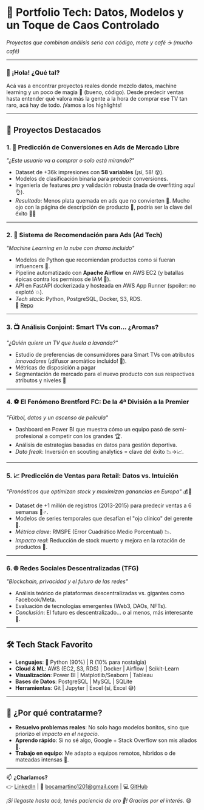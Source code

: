 # 🚀 Portfolio Tech: Datos, Modelos y un Toque de Caos Controlado  
*Proyectos que combinan análisis serio con código, mate y café ☕ (mucho café)*  

---

### 👋 ¡Hola! ¿Qué tal?  
Acá vas a encontrar proyectos reales donde mezclo datos, machine learning y un poco de magia 🎩 (bueno, código). Desde predecir ventas hasta entender qué valora más la gente a la hora de comprar ese TV tan raro, acá hay de todo. ¡Vamos a los highlights!  

---

## 🌟 Proyectos Destacados  

### 1. 🎯 **Predicción de Conversiones en Ads de Mercado Libre**  
*"¿Este usuario va a comprar o solo está mirando?"*  
- Dataset de +36k impresiones con **58 variables** (¡sí, 58! 😵).  
- Modelos de clasificación binaria para predecir conversiones.  
- Ingeniería de features *pro* y validación robusta (nada de overfitting aquí 👌).  
- *Resultado*: Menos plata quemada en ads que no convierten 💸. Mucho ojo con la página de descripción de producto 👀, podria ser la clave del éxito 🧙‍♂️ 

---

### 2. 🤖 **Sistema de Recomendación para Ads (Ad Tech)**  
*"Machine Learning en la nube con drama incluido"*  
- Modelos de Python que recomiendan productos como si fueran influencers 📱.  
- Pipeline automatizado con **Apache Airflow** en AWS EC2 (y batallas épicas contra los permisos de IAM 😤).  
- API en FastAPI dockerizada y hosteada en AWS App Runner (spoiler: no explotó 💥).  
- *Tech stack*: Python, PostgreSQL, Docker, S3, RDS.  
📂 [Repo](https://github.com/MartinoBoca/TP-Final-ML-Ops)  

---

### 3. 📺 **Análisis Conjoint: Smart TVs con... ¿Aromas?**  
*"¿Quién quiere un TV que huela a lavanda?"*  
- Estudio de preferencias de consumidores para Smart TVs con atributos *innovadores* (¡difusor aromático incluido! 🌸).  
- Métricas de disposición a pagar
- Segmentación de mercado para el nuevo producto con sus respectivos atributos y niveles 🎯

---

### 4. ⚽ **El Fenómeno Brentford FC: De la 4ª División a la Premier**  
*"Fútbol, datos y un ascenso de película"*  
- Dashboard en Power BI que muestra cómo un equipo pasó de semi-profesional a competir con los grandes 🏆.  
- Análisis de estrategias basadas en datos para gestión deportiva.  
- *Dato freak*: Inversión en scouting analytics = clave del éxito 📉→📈.  

---

### 5. 📈 **Predicción de Ventas para Retail: Datos vs. Intuición**  
*"Pronósticos que optimizan stock y maximizan ganancias en Europa"* 💰🛒  

- Dataset de +1 millón de registros (2013-2015) para predecir ventas a 6 semanas 🧙♂️.  
- Modelos de series temporales que desafían el "ojo clínico" del gerente 👔.  
- *Métrica clave*: RMSPE (Error Cuadrático Medio Porcentual) 📉.  
- *Impacto real*: Reducción de stock muerto y mejora en la rotación de productos 🚀.  

---

### 6. 🌐 **Redes Sociales Descentralizadas (TFG)**  
*"Blockchain, privacidad y el futuro de las redes"*  
- Análisis teórico de plataformas descentralizadas vs. gigantes como Facebook/Meta.  
- Evaluación de tecnologías emergentes (Web3, DAOs, NFTs).  
- *Conclusión*: El futuro es descentralizado... o al menos, más interesante 🤯.  

---

## 🛠️ Tech Stack Favorito  
- **Lenguajes**: 🐍 Python (90%) | R (10% para nostalgia)  
- **Cloud & ML**: AWS (EC2, S3, RDS) | Docker | Airflow | Scikit-Learn  
- **Visualización**: Power BI | Matplotlib/Seaborn | Tableau  
- **Bases de Datos**: PostgreSQL | MySQL | SQLite  
- **Herramientas**: Git | Jupyter | Excel (sí, Excel 😅)  

---

## 🧉 ¿Por qué contratarme?  
- **Resuelvo problemas reales**: No solo hago modelos bonitos, sino que priorizo el *impacto en el negocio*.  
- **Aprendo rápido**: Si no sé algo, Google + Stack Overflow son mis aliados 🦸.  
- **Trabajo en equipo**: Me adapto a equipos remotos, híbridos o de mateadas intensas 🧉.  

---

📫 **¿Charlamos?**  
👉 [LinkedIn](https://linkedin.com/in/martinoboca/) | 📧 bocamartino1201@gmail.com | 💻 [GitHub](https://github.com/MartinoBoca/Portfolio-de-proyectos)  

*¡Si llegaste hasta acá, tenés paciencia de oro 🏅! Gracias por el interés.* 😄  
